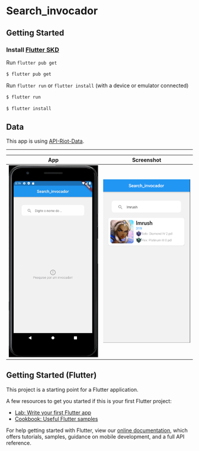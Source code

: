 # Search_invocador

## Getting Started

### Install [Flutter SKD](https://flutter.dev)

Run `flutter pub get`

```bash
$ flutter pub get
```
Run `flutter run` or `flutter install` (with a device or emulator connected)

```bash
$ flutter run
```
```bash
$ flutter install
```
## Data

This app is using [API-Riot-Data](https://github.com/Lucasmaia435/API-Riot-Data).

---


  App                        |  Screenshot    
:-------------------------:|:-------------------------:
![Search invocador](app.gif)  |  ![Search invocador image](screenshot.png)

## Getting Started (Flutter)

This project is a starting point for a Flutter application.

A few resources to get you started if this is your first Flutter project:

- [Lab: Write your first Flutter app](https://flutter.dev/docs/get-started/codelab)
- [Cookbook: Useful Flutter samples](https://flutter.dev/docs/cookbook)

For help getting started with Flutter, view our
[online documentation](https://flutter.dev/docs), which offers tutorials,
samples, guidance on mobile development, and a full API reference.
